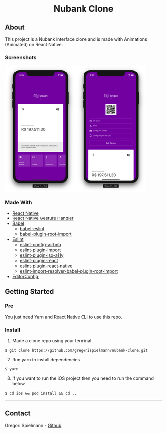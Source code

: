 <!-- PROJECT LOGO -->
<br />
<p align="center">
  <h1 align="center">Nubank Clone</h1>
</p>

<!-- ABOUT THE PROJECT -->

## About

This project is a Nubank interface clone and is made with Animations (Animated) on React Native.

### Screenshots

<div style="display: flex; flex-direction: row;">
  <img src="screenshots/screenshot1.png" width="45%">
  <img src="screenshots/screenshot2.png" width="45%">
</div>

### Made With

- [React Native](http://facebook.github.io/react-native/)
- [React Native Gesture Handler](https://kmagiera.github.io/react-native-gesture-handler/)
- [Babel](https://babeljs.io/)
  - [babel-eslint](https://github.com/babel/babel-eslint)
  - [babel-plugin-root-import](https://github.com/entwicklerstube/babel-plugin-root-import)
- [Eslint](https://eslint.org/)
  - [eslint-config-airbnb](https://github.com/airbnb/javascript/tree/master/packages/eslint-config-airbnb)
  - [eslint-plugin-import](https://github.com/benmosher/eslint-plugin-import)
  - [eslint-plugin-jsx-a11y](https://github.com/evcohen/eslint-plugin-jsx-a11y)
  - [eslint-plugin-react](https://github.com/yannickcr/eslint-plugin-react)
  - [eslint-plugin-react-native](https://github.com/Intellicode/eslint-plugin-react-native)
  - [eslint-import-resolver-babel-plugin-root-import](https://github.com/olalonde/eslint-import-resolver-babel-root-import)
- [EditorConfig](https://editorconfig.org/);

<!-- GETTING STARTED -->

## Getting Started

### Pre

You just need Yarn and React Native CLI to use this repo.

### Install

1. Made a clone repo using your terminal

```
$ git clone https://github.com/gregorispielmann/nubank-clone.git
```

2. Run yarn to install dependencies

```
$ yarn
```

3. If you want to run the iOS project then you need to run the command below

```
$ cd ios && pod install && cd ..
```

---

<!-- CONTACT -->

## Contact

Gregori Spielmann - [Github](https://github.com/gregorispielmann)
